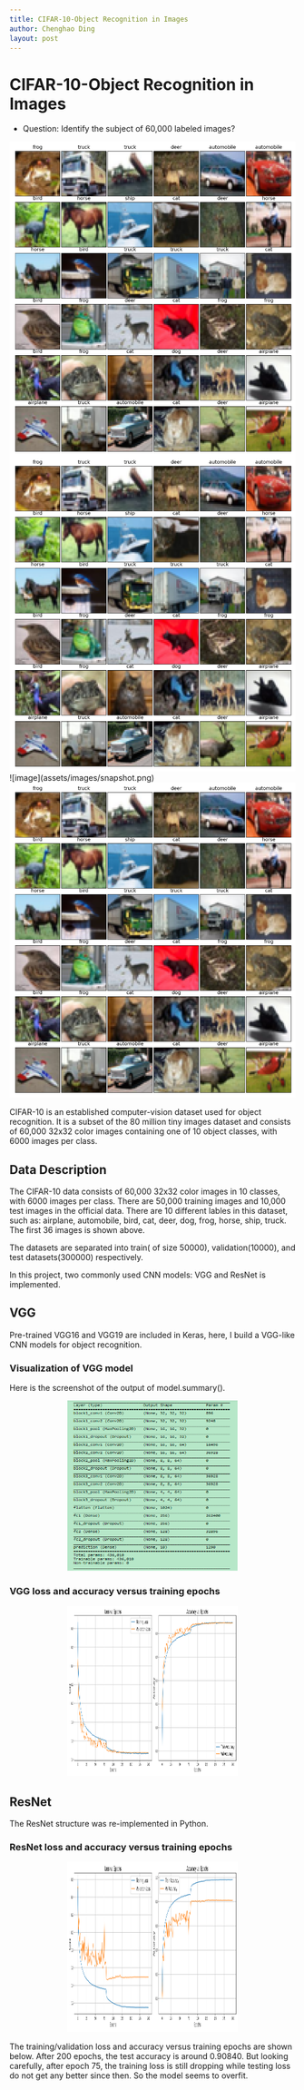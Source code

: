 ```yaml
---
title: CIFAR-10-Object Recognition in Images
author: Chenghao Ding
layout: post
---
```


# CIFAR-10-Object Recognition in Images

* Question: Identify the subject of 60,000 labeled images?

<!--- <img src="https://github.com/ChenghaoDing90/CIFAR10/tree/main/result/snapshot.png" alt="Dataset" style="width: 400px;"/> --->
<!--- ![ScreenShot](/result/snapshot.png width="100" height="100")  --->

<!--- <img src="../assets/images/snapshot.png" alt="The first 36 images" style="width:300px;height:300px;" />  --->
<img src="../assets/images/snapshot.png" style="display: block; margin: auto;" />
<img src="../assets/images/snapshot.png" alt="hi" class="inline"/>
![image](assets/images/snapshot.png)

</footer>
<div><img src="../assets/images/snapshot.png" alt="coffee"></div>               
</body>

CIFAR-10  is an established computer-vision dataset used for object recognition. It is a subset of the 80 million tiny images dataset and consists of 60,000 32x32 color images containing one of 10 object classes, with 6000 images per class.

## Data Description
The CIFAR-10 data consists of 60,000 32x32 color images in 10 classes, with 6000 images per class. There are 50,000 training images and 10,000 test images in the official data. There are 10 different lables in this dataset, such as: airplane, automobile, bird, cat, deer, dog, frog, horse, ship, truck. The first 36 images is shown above.

The datasets are separated into train( of size 50000), validation(10000), and test datasets(300000) respectively.

In this project, two commonly used CNN models: VGG and ResNet is implemented.

## VGG
Pre-trained VGG16 and VGG19 are included in Keras, here, I build a VGG-like CNN models for object recognition.

### Visualization of VGG model

Here is the screenshot of the output of model.summary().

<p align="center">
<img src="../assets/images/Capturevgg.png" alt="Summary of VGG Model Building" style="width:300px;height:300px;" />
</p>

### VGG loss and accuracy versus training epochs
<p align="center">
<img src="../assets/images/vgg_loss.png" alt="Summary of VGG Model Building" style="width:300px;height:300px;" />
</p>

## ResNet

The ResNet structure was re-implemented in Python. 
### ResNet loss and accuracy versus training epochs

<p align="center">
<img src="../assets/images/resnet_loss.png" alt="Summary of ResNet Model Building" style="width:300px;height:300px;" />
</p>

The training/validation loss and accuracy versus training epochs are shown below. After 200 epochs, the test accuracy is around 0.90840. But looking carefully, after epoch 75, the training loss is still dropping while testing loss do not get any better since then. So the model seems to overfit.







